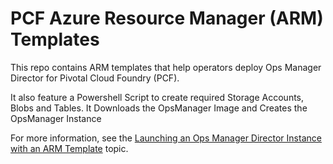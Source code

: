 # PCF Azure Resource Manager (ARM) Templates

This repo contains ARM templates that help operators deploy Ops Manager Director for Pivotal Cloud Foundry (PCF). 

It also feature a Powershell Script to create required Storage Accounts, Blobs and Tables.
It Downloads the OpsManager Image and Creates the OpsManager Instance

For more information, see the [Launching an Ops Manager Director Instance with an ARM Template](https://docs.pivotal.io/pivotalcf/customizing/azure-arm-template.html) topic.
